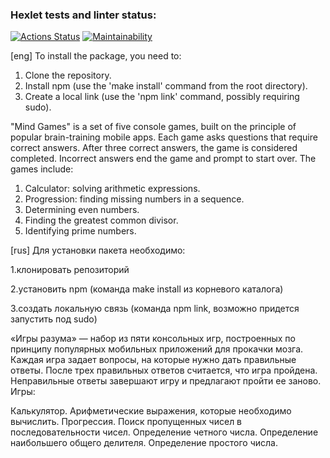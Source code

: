 ### Hexlet tests and linter status:
[![Actions Status](https://github.com/Grainycurd/frontend-project-44/workflows/hexlet-check/badge.svg)](https://github.com/Grainycurd/frontend-project-44/actions)
[![Maintainability](https://api.codeclimate.com/v1/badges/993b753ca27c07235cd6/maintainability)](https://codeclimate.com/github/Grainycurd/frontend-project-44/maintainability)

[eng]
To install the package, you need to:
1. Clone the repository.
2. Install npm (use the 'make install' command from the root directory).
3. Create a local link (use the 'npm link' command, possibly requiring sudo).

"Mind Games" is a set of five console games, built on the principle of popular brain-training mobile apps. Each game asks questions that require correct answers. After three correct answers, the game is considered completed. Incorrect answers end the game and prompt to start over. The games include:
1. Calculator: solving arithmetic expressions.
2. Progression: finding missing numbers in a sequence.
3. Determining even numbers.
4. Finding the greatest common divisor.
5. Identifying prime numbers.

[rus]
Для установки пакета необходимо:
  
  1.клонировать репозиторий
  
  2.установить npm (команда make install из корневого каталога)
  
  3.создать локальную связь (команда npm link, возможно придется запустить под sudo)
  


«Игры разума» — набор из пяти консольных игр, построенных по принципу популярных мобильных приложений для прокачки мозга. Каждая игра задает вопросы, на которые нужно дать правильные ответы. После трех правильных ответов считается, что игра пройдена. Неправильные ответы завершают игру и предлагают пройти ее заново. Игры:

Калькулятор. Арифметические выражения, которые необходимо вычислить.
Прогрессия. Поиск пропущенных чисел в последовательности чисел.
Определение четного числа.
Определение наибольшего общего делителя.
Определение простого числа.
